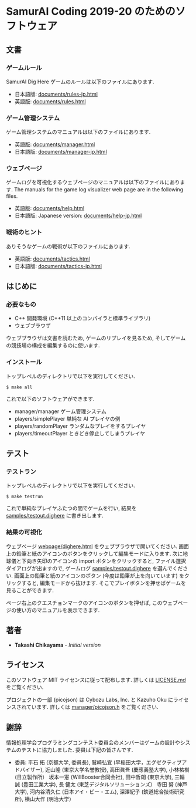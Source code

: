 # SamurAI Coding 2019-20 のためのソフトウェア

## 文書
### ゲームルール
SamurAI Dig Here ゲームのルールは以下のファイルにあります.
* 日本語版: [documents/rules-jp.html](documents/rules-jp.html)
* 英語版: [documents/rules.html](documents/rules.html)
### ゲーム管理システム
ゲーム管理システムのマニュアルは以下のファイルにあります.
* 英語版: [documents/manager.html](documents/manager.html)
* 日本語版: [documents/manager-jp.html](documents/manager-jp.html)
### ウェブページ
ゲームログを可視化するウェブページのマニュアルは以下のファイルにあります.
The manuals for the game log visualizer web page are in the following files.
* 英語版: [documents/help.html](documents/help.html)
* 日本語版: Japanese version: [documents/help-jp.html](documents/help-jp.html)
### 戦術のヒント
ありそうなゲームの戦術が以下のファイルにあります.
* 英語版: [documents/tactics.html](documents/tactics.html)
* 日本語版: [documents/tactics-jp.html](documents/tactics-jp.html)

## はじめに
### 必要なもの

* C++ 開発環境 (C++11 以上のコンパイラと標準ライブラリ)
* ウェブブラウザ

ウェブブラウザは文書を読むため, ゲームのリプレイを見るため, そしてゲームの競技場の構成を編集するのに使います.

### インストール

トップレベルのディレクトリで以下を実行してください.
```
$ make all
```
これで以下のソフトウェアができます.
* manager/manager
   ゲーム管理システム
* players/simplePlayer
   単純な AI プレイヤの例
* players/randomPlayer
   ランダムなプレイをするプレイヤ
* players/timeoutPlayer
   ときどき停止してしまうプレイヤ

## テスト

### テストラン
トップレベルのディレクトリで以下を実行してください.
```
$ make testrun
```
これで単純なプレイヤふたつの間でゲームを行い, 結果を [samples/testout.dighere](samples/testout.dighere) に書き出します.

### 結果の可視化

ウェブページ [webpage/dighere.html](webpage/dighere.html) をウェブブラウザで開いてください.  画面上の鉛筆と紙のアイコンのボタンをクリックして編集モードに入ります.  次に地球儀と下向き矢印のアイコンの import ボタンをクリックすると, ファイル選択ダイアログが出ますので, ゲームログ [samples/testout.dighere](samples/testout.dighere) を選んでください.  画面上の鉛筆と紙のアイコンのボタン (今度は鉛筆が上を向いています) をクリックすると, 編集モードから抜けます.  そこでプレイボタンを押せばゲームを見ることができます.

ページ右上のクエスチョンマークのアイコンのボタンを押せば, このウェブページの使い方のマニュアルを表示できます.

## 著者

* **Takashi Chikayama** - *Initial version*

## ライセンス

このソフトウェア MIT ライセンスに従って配布します.  詳しくは [LICENSE.md](LICENSE.md) をご覧ください.

プロジェクトの一部 (picojson) は Cybozu Labs, Inc. と Kazuho Oku にライセンスされています.  詳しくは [manager/picojson.h](manager/picojson.h) をご覧ください.

## 謝辞

情報処理学会プログラミングコンテスト委員会のメンバーはゲームの設計やシステムのテストに協力しました.  委員は下記の皆さんです.

* 委員:
平石 拓 (京都大学, 委員長), 鷲崎弘宜 (早稲田大学，エグゼクティブアドバイザー), 近山隆 (東京大学名誉教授), 高田眞吾 (慶應義塾大学), 小林祐樹 (日立製作所） 坂本一憲 (WillBooster合同会社), 田中哲朗 (東京大学), 三輪 誠 (豊田工業大学), 長 健太 (東芝デジタルソリューションズ） 寺田 努 (神戸大学), 河内谷清久仁 (日本アイ・ビー・エム), 深澤紀子 (鉄道総合技術研究所), 横山大作 (明治大学）
